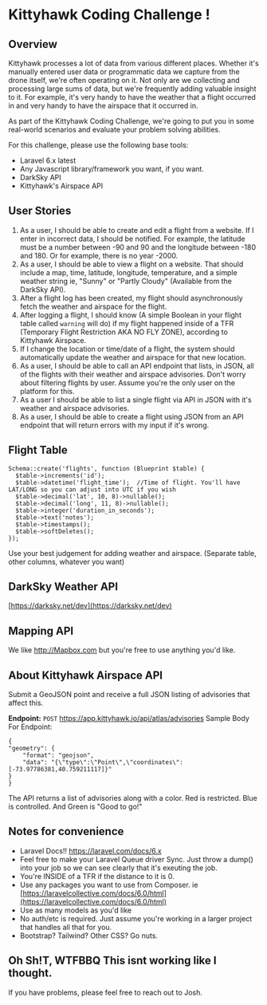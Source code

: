 #  Kittyhawk Coding Challenge !

## Overview
Kittyhawk processes a lot of data from various different places. Whether it's manually entered user data or programmatic data we capture from the drone itself, we're often operating on it. Not only are we collecting and processing large sums of data, but we're frequently adding valuable insight to it. For example, it's very handy to have the weather that a flight occurred in and very handy to have the airspace that it occurred in.

As part of the Kittyhawk Coding Challenge, we're going to put you in some real-world scenarios and evaluate your problem solving abilities.

For this challenge, please use the following base tools:

- Laravel 6.x latest
- Any Javascript library/framework you want, if you want.
- DarkSky API 
- Kittyhawk's Airspace API

## User Stories

1) As a user, I should be able to create and edit a flight from a website. If I enter in incorrect data, I should be notified. For example, the latitude must be a number between -90 and 90 and the longitude between -180 and 180. Or for example, there is no year -2000.
2)  As a user, I should be able to view a flight on a website. That should include a map, time, latitude, longitude, temperature, and a simple weather string ie, "Sunny" or "Partly Cloudy" (Available from the DarkSky API). 
3) After a flight log has been created, my flight should asynchronously fetch the weather and airspace for the flight.
4) After logging a flight, I should know (A simple Boolean in your flight table called `warning` will do) if my flight happened inside of a TFR (Temporary Flight Restriction AKA NO FLY ZONE), according to Kittyhawk Airspace. 
5) If I change the location or time/date of a flight, the system should automatically update the weather and airspace for that new location.
6) As a user, I should be able to call an API endpoint that lists, in JSON, all of the flights with their weather and airspace advisories. Don't worry about filtering flights by user. Assume you're the only user on the platform for this.
7) As a user I should be able to list a single flight via API in JSON with it's weather and airspace advisories.
8) As a user, I should be able to create a flight using JSON from an API endpoint that will return errors with my input if it's wrong.

## Flight Table

    Schema::create('flights', function (Blueprint $table) {  
	  $table->increments('id');  
	  $table->datetime('flight_time');  //Time of flight. You'll have LAT/LONG so you can adjust into UTC if you wish 
	  $table->decimal('lat', 10, 8)->nullable();  
	  $table->decimal('long', 11, 8)->nullable();  
	  $table->integer('duration_in_seconds');   
	  $table->text('notes');  
	  $table->timestamps();  
	  $table->softDeletes();  
	});

Use your best judgement for adding weather and airspace. (Separate table, other columns, whatever you want)

## DarkSky Weather API
[https://darksky.net/dev](https://darksky.net/dev)

## Mapping API
We like http://Mapbox.com but you're free to use anything you'd like. 

## About Kittyhawk Airspace API
Submit a GeoJSON point and receive a full JSON listing of advisories that affect this. 

**Endpoint:** `POST`  https://app.kittyhawk.io/api/atlas/advisories
Sample Body For Endpoint:

    {
    "geometry": {
        "format": "geojson",
        "data": "{\"type\":\"Point\",\"coordinates\":[-73.97786381,40.759211117]}"
    }
	} 

The API returns a list of advisories along with a color. Red is restricted. Blue is controlled. And Green is "Good to go!"

## Notes for convenience
- Laravel Docs!! https://laravel.com/docs/6.x
- Feel free to make your Laravel Queue driver Sync. Just throw a dump() into your job so we can see clearly that it's exeuting the job.
- You're INSIDE of a TFR if the distance to it is 0. 
- Use any packages you want to use from Composer. ie [https://laravelcollective.com/docs/6.0/html](https://laravelcollective.com/docs/6.0/html)
- Use as many models as you'd like
- No auth/etc is required. Just assume you're working in a larger project that handles all that for you.
- Bootstrap? Tailwind? Other CSS? Go nuts. 

## Oh Sh!T, WTFBBQ This isnt working like I thought.
If you have problems, please feel free to reach out to Josh. 

